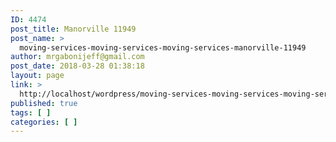 ```yaml
---
ID: 4474
post_title: Manorville 11949
post_name: >
  moving-services-moving-services-moving-services-manorville-11949
author: mrgabonijeff@gmail.com
post_date: 2018-03-28 01:38:18
layout: page
link: >
  http://localhost/wordpress/moving-services-moving-services-moving-services-manorville-11949/
published: true
tags: [ ]
categories: [ ]
---
```

